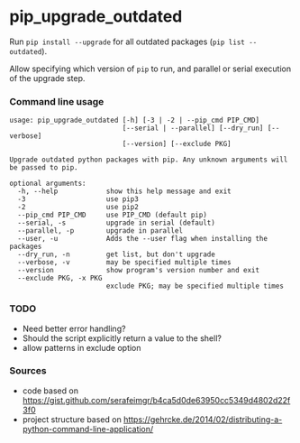 # pip_upgrade_outdated

Run `pip install --upgrade` for all outdated packages (`pip list --outdated`).

Allow specifying which version of `pip` to run, and parallel or serial execution of the upgrade step.

### Command line usage

```
usage: pip_upgrade_outdated [-h] [-3 | -2 | --pip_cmd PIP_CMD]
                            [--serial | --parallel] [--dry_run] [--verbose]
                            [--version] [--exclude PKG]

Upgrade outdated python packages with pip. Any unknown arguments will be passed to pip.

optional arguments:
  -h, --help            show this help message and exit
  -3                    use pip3
  -2                    use pip2
  --pip_cmd PIP_CMD     use PIP_CMD (default pip)
  --serial, -s          upgrade in serial (default)
  --parallel, -p        upgrade in parallel
  --user, -u            Adds the --user flag when installing the packages
  --dry_run, -n         get list, but don't upgrade
  --verbose, -v         may be specified multiple times
  --version             show program's version number and exit
  --exclude PKG, -x PKG
                        exclude PKG; may be specified multiple times

```

### TODO

* Need better error handling?
* Should the script explicitly return a value to the shell?
* allow patterns in exclude option

### Sources

* code based on https://gist.github.com/serafeimgr/b4ca5d0de63950cc5349d4802d22f3f0
* project structure based on https://gehrcke.de/2014/02/distributing-a-python-command-line-application/
